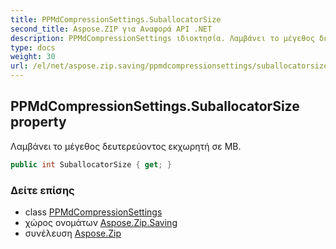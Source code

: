 ```yaml
---
title: PPMdCompressionSettings.SuballocatorSize
second_title: Aspose.ZIP για Αναφορά API .NET
description: PPMdCompressionSettings ιδιοκτησία. Λαμβάνει το μέγεθος δευτερεύοντος εκχωρητή σε MB.
type: docs
weight: 30
url: /el/net/aspose.zip.saving/ppmdcompressionsettings/suballocatorsize/
---
```

## PPMdCompressionSettings.SuballocatorSize property

Λαμβάνει το μέγεθος δευτερεύοντος εκχωρητή σε MB.

```csharp
public int SuballocatorSize { get; }
```

### Δείτε επίσης

* class [PPMdCompressionSettings](../)
* χώρος ονομάτων [Aspose.Zip.Saving](../../ppmdcompressionsettings/)
* συνέλευση [Aspose.Zip](../../../)


